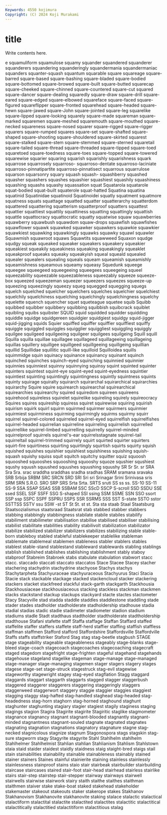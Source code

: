 ```yaml
---
Keywords: 4550 kojimura
Copyright: (C) 2024 Koji Murakami
---
```


# title

Write contents here.



e squamuliform squamulose squamy squander squandered
squanderer squanderers squandering squanderingly squandermania squandermaniac squanders squanter-squash squantum squarable
square squareage square-barred square-based square-bashing square-bladed square-bodied square-bottomed square-browed square-built
square-butted squarecap square-cheeked square-chinned square-countered square-cut squared square-dancer square-dealing squaredly
square-draw square-drill square-eared square-edged square-elbowed squareface square-faced square-figured squareflipper square-fronted
squarehead square-headed square-hewn square-jawed square-John square-jointed square-leg squarelike square-lipped square-looking
squarely square-made squareman square-marked squaremen square-meshed squaremouth square-mouthed square-necked squareness
square-nosed squarer square-rigged square-rigger squarers square-rumped squares square-set square-shafted square-shaped
square-shooting square-shouldered square-skirted squarest square-stalked square-stem square-stemmed square-sterned squaretail square-tailed
square-thread square-threaded square-tipped square-toed squaretoed square-toedness square-toes square-topped square-towered squarewise
squarier squaring squarish squarishly squarishness squark squarrose squarrosely squarroso- squarroso-dentate
squarroso-laciniate squarroso-pinnatipartite squarroso-pinnatisect squarrous squarrulose squarson squarsonry squary squash squash-
squashberry squashed squasher squashers squashes squashier squashiest squashily squashiness squashing
squashs squashy squassation squat Squatarola squatarole squat-bodied squat-built squaterole squat-hatted
Squatina squatina squatinid Squatinidae squatinoid Squatinoidei squatly squatment squatmore squatness
squats squattage squatted squatter squatterarchy squatterdom squattered squattering squatterism squatterproof
squatters squattest squattier squattiest squattily squattiness squatting squattingly squattish squattle
squattocracy squattocratic squatty squatwise squaw squawberries squawberry squawbush squawdom squaw-drops
squawfish squawfishes squawflower squawk squawked squawker squawkers squawkie squawkier squawkiest
squawking squawkingly squawks squawky squawl squawler Squawmish squawroot squaws Squawtits
squawweed Squaxon squdge squdgy squeak squeaked squeaker squeakers squeakery squeakier
squeakiest squeakily squeakiness squeaking squeakingly squeaklet squeakproof squeaks squeaky squeakyish
squeal squeald squealed squealer squealers squealing squeals squeam squeamish squeamishly
squeamishness squeamous squeamy squeasy Squedunk squeege squeegee squeegeed squeegeeing squeegees
squeegeing squeel squeezability squeezable squeezableness squeezably squeeze squeeze-box squeezed squeezeman
squeezer squeezers squeezes squeeze-up squeezing squeezingly squeezy squeg squegged squegging
squegs squelch squelched squelcher squelchers squelches squelchier squelchiest squelchily squelchiness
squelching squelchingly squelchingness squelchy squelette squench squencher squet squeteague squetee
squib Squibb squibbed squibber squibbery squibbing squibbish squibcrack squiblet squibling
squibs squibster SQUID squid squidded squidder squidding squiddle squidge squidgereen
squidgier squidgiest squidgy squid-jigger squid-jigging squids Squier squiffed squiffer squiffier
squiffiest squiffy squiggle squiggled squiggles squigglier squiggliest squiggling squiggly squilgee
squilgeed squilgeeing squilgeer squilgees squilgeing Squill squill Squilla squilla squillae
squillagee squillageed squillageeing squillageing squillas squillery squillgee squillgeed squillgeeing squillgeing
squillian squillid Squillidae squillitic squill-like squilloid Squilloidea squills squimmidge squin
squinacy squinance squinancy squinant squinch squinched squinches squinch-eyed squinching squinnied
squinnier squinnies squinniest squinny squinnying squinsy squint squinted squinter squinters
squintest squint-eye squint-eyed squint-eyedness squintier squintiest squinting squintingly squintingness squintly
squintness squints squinty squirage squiralty squirarch squirarchal squirarchical squirarchies squirarchy
Squire squire squirearch squirearchal squirearchical squirearchies squirearchy squired squiredom squireen
squireens squirehood squireless squirelet squirelike squireling squirely squireocracy Squires squires
squireship squiress squiret squirewise squiring squirish squirism squirk squirl squirm
squirmed squirmer squirmers squirmier squirmiest squirminess squirming squirmingly squirms squirmy
squirr squirrel squirrel-colored squirreled squirrel-eyed squirrelfish squirrelfishes squirrel-headed squirrelian squirreline
squirreling squirrelish squirrelled squirrellike squirrel-limbed squirrelling squirrelly squirrel-minded squirrelproof squirrels
squirrel's-ear squirrelsstagnate squirrel-tail squirreltail squirrel-trimmed squirrely squirt squirted squirter squirters
squirt-fire squirtiness squirting squirtingly squirtish squirts squirty squish squished squishes
squishier squishiest squishiness squishing squish-squash squishy squiss squit squitch squitchy
squitter squiz squoosh squooshed squooshes squooshing squooshy squoze squshier squshiest
squshy squush squushed squushes squushing squushy SR Sr Sr. sr
SRA Sra Sra. srac sraddha sraddhas sradha sradhas SRAM sramana
sravaka SRB Srbija SRBM SRC SRCN SRD SRI Sri sri
Srinagar Srini Srinivasa sris SRM SRN S.R.O. SRO SRP SRS
Srta Srta. SRTS sruti SS ss ss. SS-10 SS-11 SS-9
SSA SSAP SSAS SSB SSBAM SSC SScD SSCP S-scroll SSD
SSDU SSE ssed SSEL SSF SSFF SSG S-shaped SSI ssing
SSM SSME SSN SSO ssort SSP ssp SSPC SSPF SSPRU
SSPS SSR SSRMS SSS SST S-state SSTO sstor SSTTSS SSTV
ssu SSW -st ST St St. st st. Sta sta
staab Staal Staatsburg Staatsozialismus staatsraad Staatsrat stab stabbed stabber stabbers
stabbing stabbingly stabbingness stabilate stabile stabiles stabilify stabiliment stabilimeter stabilisation
stabilise stabilised stabiliser stabilising stabilist stabilitate stabilities stability stabilivolt stabilization
stabilizator stabilize stabilized stabilizer stabilizers stabilizes stabilizing stable stable-born stableboy
stabled stableful stablekeeper stablelike stableman stablemate stablemeal stablemen stableness stabler
stablers stables stablest stable-stand stablestand stableward stablewards stabling stablings stablish
stablished stablishes stablishing stablishment stably staboy stabproof Stabreim Stabroek stabs
stabulate stabulation stabwort stacc stacc. staccado staccati staccato staccatos Stace
Stacee Stacey stacher stachering stachydrin stachydrine stachyose Stachys stachys Stachytarpheta
Stachyuraceae stachyuraceous Stachyurus Staci Stacia Stacie stack stackable stackage stacked
stackencloud stacker stackering stackers stacket stackfreed stackful stack-garth stackgarth Stackhousia
Stackhousiaceae stackhousiaceous stacking stackless stackman stackmen stacks stackstand stackup stackups
stackyard stacte stactes stactometer Stacy Stacyville stad stadda staddle staddles
staddlestone staddling stade stader stades stadholder stadholderate stadholdership stadhouse stadia
stadial stadias stadic stadie stadimeter stadiometer stadion stadium stadiums stadle
Stadt stadthaus stadtholder stadtholderate stadtholdership stadthouse Stafani stafette staff Staffa
staffage Staffan Staffard staffed staffelite staffer staffers staffete staff-herd staffier
staffing staffish staffless staffman staffmen Stafford stafford Staffordshire Staffordsville Staffordville
Staffs staffs staffstriker Staford Stag stag stag-beetle stagbush STAGE stage
stageability stageable stageableness stageably stage-blanks stage-bleed stage-coach stagecoach stagecoaches stagecoaching
stagecraft staged stagedom stagefright stage-frighten stageful stagehand stagehands stagehouse stageland
stagelike stageman stage-manage stage-managed stage-manager stage-managing stagemen stager stagers stagery
stages stagese stage-set stage-struck stagestruck stag-evil stagewise stageworthy stagewright stagey
stag-eyed stagflation Stagg staggard staggards staggart staggarth staggarts stagged stagger
staggerbush staggered staggerer staggerers staggering staggeringly staggers staggerweed staggerwort staggery
staggie staggier staggies staggiest stagging staggy stag-hafted stag-handled staghead stag-headed
stag-headedness stag-horn staghorn stag-horned staghound staghunt staghunter staghunting stagiary stagier
stagiest stagily staginess staging stagings stagion Stagira Stagirite stagirite Stagiritic
staglike stagmometer stagnance stagnancy stagnant stagnant-blooded stagnantly stagnant-minded stagnantness stagnant-souled
stagnate stagnated stagnates stagnating stagnation stagnations stagnatory stagnature stagne stag-necked
stagnicolous stagnize stagnum Stagonospora stags stagskin stag-sure stagworm stagy Stagyrite
stagyrite Stahl Stahlhelm stahlhelm Stahlhelmer Stahlhelmist Stahlian stahlian Stahlianism Stahlism
Stahlstown staia staid staider staidest staidly staidness staig staight-bred staigs
stail stain stainabilities stainability stainable stainableness stainably stained stainer stainers
Staines stainful stainierite staining stainless stainlessly stainlessness stainproof stains staio
stair stairbeak stairbuilder stairbuilding staircase staircases staired stair-foot stair-head stairhead
stairless stairlike stairs stair-step stairstep stair-stepper stairway stairways stairwell stairwells
stairwise stairwork stairy staith staithe staithes staithman staithmen staiver stake
stake-boat staked stakehead stakeholder stakemaster stakeout stakeouts staker stakerope stakes
Stakhanov Stakhanovism Stakhanovite stakhanovite staking stalace stalactic stalactical stalactiform stalactital
stalactite stalactited stalactites stalactitic stalactitical stalactitically stalactitied stalactitiform stalactitious stalag
